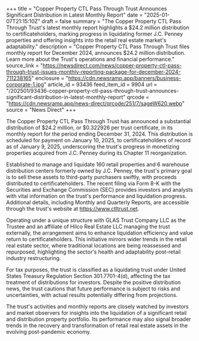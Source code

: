 +++
title = "Copper Property CTL Pass Through Trust Announces Significant Distribution in Latest Monthly Report"
date = "2025-01-07T21:15:10Z"
draft = false
summary = "The Copper Property CTL Pass Through Trust's latest monthly report highlights a $24.2 million distribution to certificateholders, marking progress in liquidating former J.C. Penney properties and offering insights into the retail real estate market's adaptability."
description = "Copper Property CTL Pass Through Trust files monthly report for December 2024, announces $24.2 million distribution. Learn more about the Trust's operations and financial performance."
source_link = "https://newsdirect.com/news/copper-property-ctl-pass-through-trust-issues-monthly-reporting-package-for-december-2024-711238165"
enclosure = "https://cdn.newsramp.app/banners/business-corporate-1.jpg"
article_id = 93436
feed_item_id = 9904
url = "/202501/93436-copper-property-ctl-pass-through-trust-announces-significant-distribution-in-latest-monthly-report"
qrcode = "https://cdn.newsramp.app/news-direct/qrcode/251/7/sageW620.webp"
source = "News Direct"
+++

<p>The Copper Property CTL Pass Through Trust has announced a substantial distribution of $24.2 million, or $0.322926 per trust certificate, in its monthly report for the period ending December 31, 2024. This distribution is scheduled for payment on January 10, 2025, to certificateholders of record as of January 9, 2025, underscoring the trust's progress in monetizing properties acquired from J.C. Penney during its Chapter 11 reorganization.</p><p>Established to manage and liquidate 160 retail properties and 6 warehouse distribution centers formerly owned by J.C. Penney, the trust's primary goal is to sell these assets to third-party purchasers swiftly, with proceeds distributed to certificateholders. The recent filing via Form 8-K with the Securities and Exchange Commission (SEC) provides investors and analysts with vital information on the trust's performance and liquidation progress. Additional details, including Monthly and Quarterly Reports, are accessible through the trust's website at <a href='https://www.ctltrust.net' rel='nofollow' target='_blank'>https://www.ctltrust.net</a>.</p><p>Operating under a unique structure with GLAS Trust Company LLC as the Trustee and an affiliate of Hilco Real Estate LLC managing the trust externally, the arrangement aims to enhance liquidation efficiency and value return to certificateholders. This initiative mirrors wider trends in the retail real estate sector, where traditional locations are being reassessed and repurposed, highlighting the sector's health and adaptability post-retail industry restructuring.</p><p>For tax purposes, the trust is classified as a liquidating trust under United States Treasury Regulation Section 301.7701-4(d), affecting the tax treatment of distributions for investors. Despite the positive distribution news, the trust cautions that future performance is subject to risks and uncertainties, with actual results potentially differing from projections.</p><p>The trust's activities and monthly reports are closely watched by investors and market observers for insights into the liquidation of a significant retail and distribution property portfolio. Its performance may also signal broader trends in the recovery and transformation of retail real estate assets in the evolving post-pandemic economy.</p>